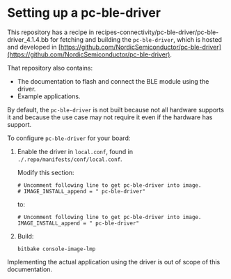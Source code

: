 # Setting up a  pc-ble-driver

This repository has a recipe in recipes-connectivity/pc-ble-driver/pc-ble-driver_4.1.4.bb
for fetching and building the `pc-ble-driver`, which is hosted and developed in
[https://github.com/NordicSemiconductor/pc-ble-driver](https://github.com/NordicSemiconductor/pc-ble-driver).

That repository also contains:

- The documentation to flash and connect the BLE module using the driver.
- Example applications.

By default, the `pc-ble-driver` is not built because not all hardware supports it and because the use case may not require it even if the hardware has support.

To configure `pc-ble-driver` for your board:

1. Enable the driver in `local.conf`, found in `./.repo/manifests/conf/local.conf`.

   Modify this section:

   ```
   # Uncomment following line to get pc-ble-driver into image.
   # IMAGE_INSTALL_append = " pc-ble-driver"
   ```

   to:

   ```
   # Uncomment following line to get pc-ble-driver into image.
   IMAGE_INSTALL_append = " pc-ble-driver"
   ```

1. Build:

   `bitbake console-image-lmp`

Implementing the actual application using the driver is out of scope of this documentation.
